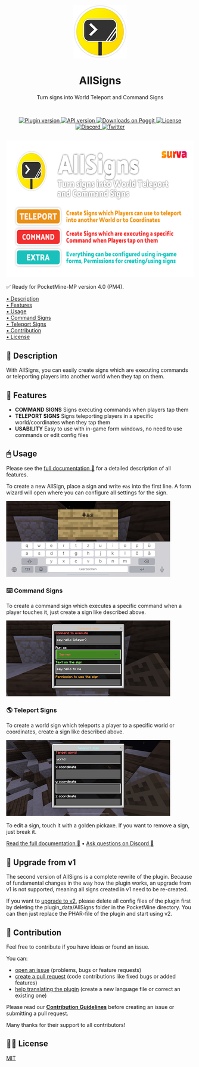 <p align="center">
    <img src=".github/.media/logo.png" width="144" height="144" alt="AllSigns plugin logo">
</p>

<h1 align="center">AllSigns</h1>
<p align="center">Turn signs into World Teleport and Command Signs</p>

<br>

<p align="center">
    <a href="https://poggit.pmmp.io/p/AllSigns">
        <img src="https://poggit.pmmp.io/shield.state/AllSigns" alt="Plugin version">
    </a>
    <a href="https://github.com/pmmp/PocketMine-MP">
        <img src="https://poggit.pmmp.io/shield.api/AllSigns" alt="API version">
    </a>
    <a href="https://poggit.pmmp.io/p/AllSigns">
        <img src="https://poggit.pmmp.io/shield.dl/AllSigns" alt="Downloads on Poggit">
    </a>
    <a href="https://github.com/survanetwork/AllSigns/blob/master/LICENSE">
        <img src="https://img.shields.io/github/license/survanetwork/AllSigns.svg" alt="License">
    </a>
    <a href="https://discord.gg/t4Kg4j3829">
        <img src="https://img.shields.io/discord/685532530451283997?color=blueviolet" alt="Discord">
    </a>
    <a href="https://twitter.com/survanetwork">
        <img src="https://img.shields.io/twitter/url?label=SURVA%20network%20on%20Twitter&style=social&url=https%3A%2F%2Ftwitter.com%2Fsurvanetwork" alt="Twitter">
    </a>
</p>

##

<p align="center">
    <img src=".github/.media/feature-banner.png" width="650" height="365" alt="AllSigns plugin features">
</p>

✅ Ready for PocketMine-MP version 4.0 (PM4).

[• Description](#-description)  
[• Features](#-features)  
[• Usage](#-usage)  
[• Command Signs](#%EF%B8%8F-command-signs)  
[• Teleport Signs](#-teleport-signs)  
[• Contribution](#-contribution)  
[• License](#%EF%B8%8F-license)

## 📙 Description
With AllSigns, you can easily create signs which are executing commands or teleporting players into another world when they tap on them.

## 🎁 Features
- **COMMAND SIGNS** Signs executing commands when players tap them
- **TELEPORT SIGNS** Signs teleporting players in a specific world/coordinates when they tap them
- **USABILITY** Easy to use with in-game form windows, no need to use commands or edit config files

## 🖱 Usage
Please see the [full documentation 📖](https://plugins.surva.net/docs/AllSigns) for a detailed description of all features.

To create a new AllSign, place a sign and write `#as` into the first line. A form wizard will open where you can configure all settings for the sign.

![](.github/.media/create-new-sign.png)

### ⌨️ Command Signs
To create a command sign which executes a specific command when a player touches it, just create a sign like described above.

![](.github/.media/command-sign.png)

### 🌎 Teleport Signs
To create a world sign which teleports a player to a specific world or coordinates, create a sign like described above.

![](.github/.media/teleport-sign.png)

To edit a sign, touch it with a golden pickaxe. If you want to remove a sign, just break it.

[Read the full documentation 📖](https://plugins.surva.net/docs/AllSigns) • [Ask questions on Discord 💬](https://discord.gg/t4Kg4j3829)

## 🚧 Upgrade from v1
The second version of AllSigns is a complete rewrite of the plugin. Because of fundamental changes in the way how the plugin works, an upgrade from v1 is not supported, meaning all signs created in v1 need to be re-created.

If you want to [upgrade to v2](https://plugins.surva.net/docs/AllSigns/#upgradev1), please delete all config files of the plugin first by deleting the plugin_data/AllSigns folder in the PocketMine directory. You can then just replace the PHAR-file of the plugin and start using v2.

## 🙋‍ Contribution
Feel free to contribute if you have ideas or found an issue.

You can:
- [open an issue](https://github.com/survanetwork/AllSigns/issues) (problems, bugs or feature requests)
- [create a pull request](https://github.com/survanetwork/AllSigns/pulls) (code contributions like fixed bugs or added features)
- [help translating the plugin](https://github.com/survanetwork/AllSigns/tree/master/resources/languages) (create a new language file or correct an existing one)

Please read our **[Contribution Guidelines](CONTRIBUTING.md)** before creating an issue or submitting a pull request.

Many thanks for their support to all contributors!

## 👨‍⚖️ License
[MIT](https://github.com/survanetwork/AllSigns/blob/master/LICENSE)
